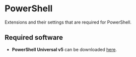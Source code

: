 # PowerShell

Extensions and their settings that are required for PowerShell.

## Required software

- **PowerShell Universal v5** can be downloaded [here](https://www.powershelluniversal.com/downloads).
